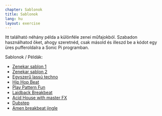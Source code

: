 ```yaml
---
chapter: Sablonok
title: Sablonok
lang: hu
layout: exercise
---
```


Itt található néhány példa a különféle zenei műfajokból. Szabadon használhatod őket, ahogy szeretnéd, csak másold és illeszd be a kódot egy üres pufferoldalra a Sonic Pi programban.

Sablonok / Példák:

- <a href="{{ '/exercises/hu/11-templates/02-band-example.html' | prepend: site.baseurl }}">Zenekar sablon 1</a>
- <a href="{{ '/exercises/hu/11-templates/03-band-example.html' | prepend: site.baseurl }}">Zenekar sablon 2</a>
- <a href="{{ '/exercises/hu/11-templates/04-simple-slow-techno.html' | prepend: site.baseurl }}">Egyszerű lassú techno</a>
- <a href="{{ '/exercises/hu/11-templates/05-hip-hop-beat.html' | prepend: site.baseurl }}">Hip Hop Beat</a>
- <a href="{{ '/exercises/hu/11-templates/06-play-pattern-fun.html' | prepend: site.baseurl }}">Play Pattern Fun</a>
- <a href="{{ '/exercises/hu/11-templates/07-laidback-breakbeat.html' | prepend: site.baseurl }}">Laidback Breakbeat</a>
- <a href="{{ '/exercises/hu/11-templates/08-acid-house.html' | prepend: site.baseurl }}">Acid House with master FX</a>
- <a href="{{ '/exercises/hu/11-templates/09-dubstep-at-loop.html' | prepend: site.baseurl }}">Dubstep</a>
- <a href="{{ '/exercises/hu/11-templates/10-amen-breakbeat-jingle.html' | prepend: site.baseurl }}">Amen breakbeat jingle</a>
